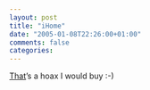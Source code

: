 ```yaml
---
layout: post
title: "iHome"
date: "2005-01-08T22:26:00+01:00"
comments: false
categories: 
---
```


<p><a href="http://www.engadget.com/entry/1234000110026534/">That</a>&#8217;s a hoax I would buy :-)</p>


